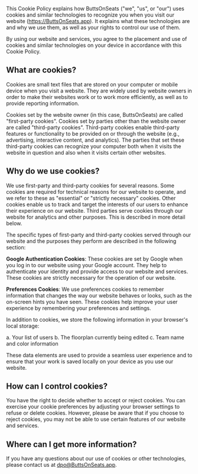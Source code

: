 This Cookie Policy explains how ButtsOnSeats ("we", "us", or "our") uses cookies and similar technologies to recognize you when you visit our website (https://ButtsOnSeats.app). It explains what these technologies are and why we use them, as well as your rights to control our use of them.

By using our website and services, you agree to the placement and use of cookies and similar technologies on your device in accordance with this Cookie Policy.

## What are cookies?

Cookies are small text files that are stored on your computer or mobile device when you visit a website. They are widely used by website owners in order to make their websites work or to work more efficiently, as well as to provide reporting information.

Cookies set by the website owner (in this case, ButtsOnSeats) are called "first-party cookies". Cookies set by parties other than the website owner are called "third-party cookies". Third-party cookies enable third-party features or functionality to be provided on or through the website (e.g., advertising, interactive content, and analytics). The parties that set these third-party cookies can recognize your computer both when it visits the website in question and also when it visits certain other websites.

## Why do we use cookies?

We use first-party and third-party cookies for several reasons. Some cookies are required for technical reasons for our website to operate, and we refer to these as "essential" or "strictly necessary" cookies. Other cookies enable us to track and target the interests of our users to enhance their experience on our website. Third parties serve cookies through our website for analytics and other purposes. This is described in more detail below.

The specific types of first-party and third-party cookies served through our website and the purposes they perform are described in the following section:

**Google Authentication Cookies**: These cookies are set by Google when you log in to our website using your Google account. They help to authenticate your identity and provide access to our website and services. These cookies are strictly necessary for the operation of our website.

**Preferences Cookies**: We use preferences cookies to remember information that changes the way our website behaves or looks, such as the on-screen hints you have seen. These cookies help improve your user experience by remembering your preferences and settings.

In addition to cookies, we store the following information in your browser's local storage:

a. Your list of users
b. The floorplan currently being edited
c. Team name and color information

These data elements are used to provide a seamless user experience and to ensure that your work is saved locally on your device as you use our website.

## How can I control cookies?

You have the right to decide whether to accept or reject cookies. You can exercise your cookie preferences by adjusting your browser settings to refuse or delete cookies. However, please be aware that if you choose to reject cookies, you may not be able to use certain features of our website and services.

## Where can I get more information?

If you have any questions about our use of cookies or other technologies, please contact us at [dpo@ButtsOnSeats.app](mailto:dpo@ButtsOnSeats.app).